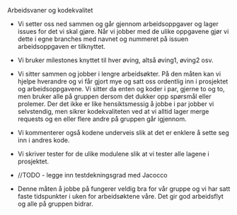Arbeidsvaner og kodekvalitet

- Vi setter oss ned sammen og går gjennom arbeidsoppgaver og lager issues for det vi skal gjøre. Når vi jobber med de ulike oppgavene gjør vi dette i egne branches med navnet og nummeret på issuen arbeidsoppgaven er tilknyttet. 

- Vi bruker milestones knyttet til hver øving, altså øving1, øving2 osv. 

- Vi sitter sammen og jobber i lengre arbeidsøkter. På den måten kan vi hjelpe hverandre og vi får gjort mye og satt oss ordentlig inn i prosjektet og arbeidsoppgavene. Vi sitter da enten og koder i par, gjerne to og to, men bruker alle på gruppen dersom det dukker opp spørsmål eller prolemer. Der det ikke er like hensiktsmessig å jobbe i par jobber vi selvstendig, men sikrer kodekvaliteten ved at vi alltid lager merge requests og en eller flere andre på gruppen går igjennom. 

- Vi kommenterer også kodene underveis slik at det er enklere å sette seg inn i andres kode. 

- Vi skriver tester for de ulike modulene slik at vi tester alle lagene i prosjektet.

- //TODO - legge inn testdekningsgrad med Jacocco

- Denne måten å jobbe på fungerer veldig bra for vår gruppe og vi har satt faste tidspunkter i uken for arbeidsøktene våre. Det gir god arbeidsflyt og alle på gruppen bidrar. 